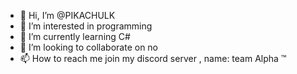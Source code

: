 - 👋 Hi, I’m @PIKACHULK
- 👀 I’m interested in programming
- 🌱 I’m currently learning C#
- 💞️ I’m looking to collaborate on no 
- 📫 How to reach me join my discord server , name: team Alpha ™

<!---
PIKACHULK/PIKACHULK is a ✨ special ✨ repository because its `README.md` (this file) appears on your GitHub profile.
You can click the Preview link to take a look at your changes.
--->

